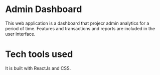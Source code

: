 # Admin Dashboard

This web application is a dashboard that projecr admin analytics for a period of time. Features and transactions and reports are included in the user interface.

# Tech tools used

It is built with ReactJs and CSS.
